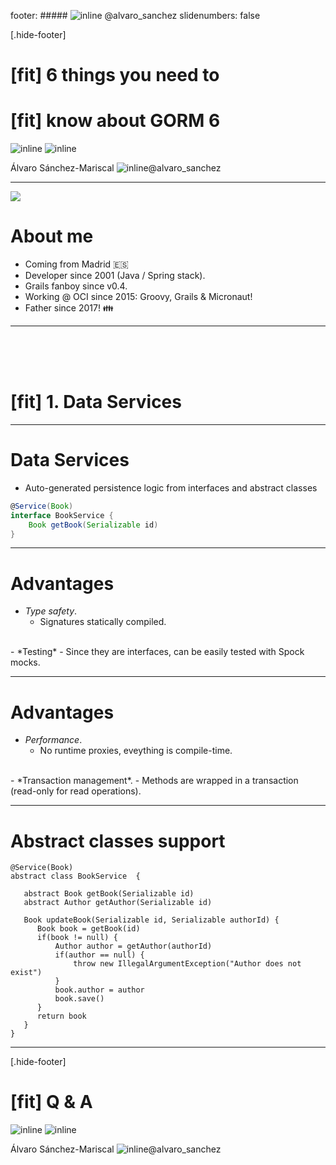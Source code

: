 footer: ##### ![inline](images/square-twitter-512.png) @alvaro_sanchez
slidenumbers: false

[.hide-footer]

# [fit] 6 things you need to
# [fit] know about GORM 6

![inline](images/oci.png) ![inline](images/gr8conf.png)

Álvaro Sánchez-Mariscal
![inline](images//square-twitter-512.png)@alvaro_sanchez

---

![](images/alvaro.jpg)

# About me

- Coming from Madrid :es:
- Developer since 2001 (Java / Spring stack).
- Grails fanboy since v0.4.
- Working @ OCI since 2015: Groovy, Grails & Micronaut!
- Father since 2017! :family:

---

<br/>
<br/>
<br/>

# [fit] 1. Data Services

---

# Data Services

- Auto-generated persistence logic from interfaces and abstract classes

```groovy
@Service(Book)
interface BookService {
    Book getBook(Serializable id)
}
```

---

# Advantages

- *Type safety*.
    - Signatures statically compiled.
<br/>
- *Testing*
    - Since they are interfaces, can be easily tested with Spock mocks.


---

# Advantages

- *Performance*.
    - No runtime proxies, eveything is compile-time.
<br/>
- *Transaction management*.
    - Methods are wrapped in a transaction (read-only for read operations).

---

# Abstract classes support

```groovy, [.highlight: 7-18]
@Service(Book)
abstract class BookService  {

   abstract Book getBook(Serializable id) 
   abstract Author getAuthor(Serializable id) 

   Book updateBook(Serializable id, Serializable authorId) { 
      Book book = getBook(id)
      if(book != null) {
          Author author = getAuthor(authorId)
          if(author == null) {
              throw new IllegalArgumentException("Author does not exist")
          }
          book.author = author
          book.save()
      }
      return book
   }
}
```

---

[.hide-footer]

# [fit] Q & A

![inline](images/oci.png) ![inline](images/gr8conf.png)

Álvaro Sánchez-Mariscal
![inline](images//square-twitter-512.png)@alvaro_sanchez